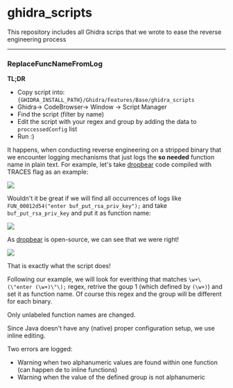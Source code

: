 # ghidra_scripts
This repository includes all Ghidra scrips that we wrote to ease the reverse engineering process

---

### ReplaceFuncNameFromLog
**TL;DR**
- Copy script into: `{GHIDRA_INSTALL_PATH}/Ghidra/Features/Base/ghidra_scripts`
- Ghidra-> CodeBrowser-> Window -> Script Manager
- Find the script (filter by name)
- Edit the script with your regex and group by adding the data to `proccessedConfig` list
- Run :)

It happens, when conducting reverse engineering on a stripped binary that we encounter logging mechanisms that just logs the **so needed** function name in plain text. For example, let's take [dropbear](https://github.com/mkj/dropbear) code compiled with TRACES flag as an example:

![](https://user-images.githubusercontent.com/9990629/71474859-241c0980-27e6-11ea-8b38-5c8643dba520.png)

Wouldn't it be great if we will find all occurrences of logs like `FUN_00012d54("enter buf_put_rsa_priv_key");` and take `buf_put_rsa_priv_key` and put it as function name:

![](https://user-images.githubusercontent.com/9990629/71475364-8d9d1780-27e8-11ea-9105-928f3e7a038b.png)

As [dropbear](https://github.com/mkj/dropbear) is open-source, we can see that we were right!

![](https://user-images.githubusercontent.com/9990629/71475828-b45c4d80-27ea-11ea-99cc-bd38177fb99a.png)

That is exactly what the script does!

Following our example, we will look for everithing that matches `\w+\(\"enter (\w+)\"\);` regex, retrive the goup 1 (which defined by `(\w+)`) and set it as function name. Of course this regex and the group will be different for each binary.

Only unlabeled function names are changed.

Since Java doesn't have any (native) proper configuration setup, we use inline editing.

Two errors are logged:
- Warning when two alphanumeric values are found within one function (can happen de to inline functions)
- Warning when the value of the defined group is not alphanumeric
